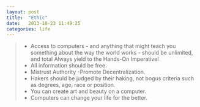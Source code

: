 ```yaml
---
layout: post
title:  "Ethic"
date:   2013-10-23 11:49:25
categories: life
---
```


>* Access to computers - and anything that might teach you something about the way the world works - should be unlimited, and total Always yield to the Hands-On Imperative!
>* All information should be free.
>* Mistrust Authority -Promote Decentralization.
>* Hakers should be judged by their haking, not bogus criteria such as degrees, age, race or position.
>* You can create art and beauty on a computer.
>* Computers can change your life for the better.
